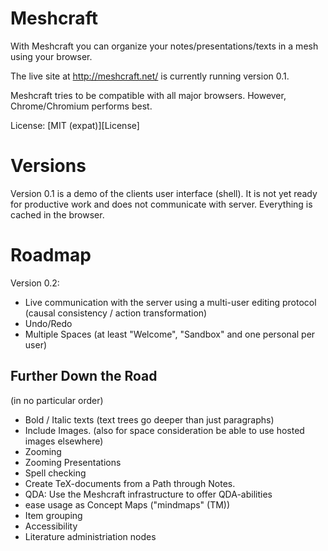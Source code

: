 Meshcraft
=========
With Meshcraft you can organize your notes/presentations/texts in a mesh using your browser.

The live site at http://meshcraft.net/ is currently running version 0.1.

Meshcraft tries to be compatible with all major browsers. However, Chrome/Chromium performs best.

License: [MIT (expat)][License]

Versions
========
Version 0.1 is a demo of the clients user interface (shell). It is not yet ready for productive work and does not communicate with server. Everything is cached in the browser.

Roadmap
=======
Version 0.2:

 * Live communication with the server using a multi-user editing protocol (causal consistency / action transformation)
 * Undo/Redo
 * Multiple Spaces (at least "Welcome", "Sandbox" and one personal per user)

Further Down the Road
---------------------
(in no particular order)

 * Bold / Italic texts (text trees go deeper than just paragraphs)
 * Include Images. (also for space consideration be able to use hosted images elsewhere)
 * Zooming
 * Zooming Presentations
 * Spell checking
 * Create TeX-documents from a Path through Notes.
 * QDA: Use the Meshcraft infrastructure to offer QDA-abilities
 * ease usage as Concept Maps ("mindmaps" (TM))
 * Item grouping
 * Accessibility
 * Literature administriation nodes

